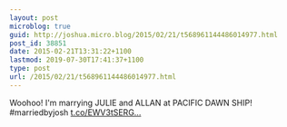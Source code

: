 ```yaml
---
layout: post
microblog: true
guid: http://joshua.micro.blog/2015/02/21/t568961144486014977.html
post_id: 38851
date: 2015-02-21T13:31:22+1100
lastmod: 2019-07-30T17:41:37+1100
type: post
url: /2015/02/21/t568961144486014977.html
---
```

Woohoo! I'm marrying JULIE and ALLAN at PACIFIC DAWN SHIP! #marriedbyjosh [t.co/EWV3tSERG...](http://t.co/EWV3tSERGV)
